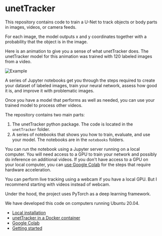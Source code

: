 # unetTracker

This repository contains code to train a U-Net to track objects or body parts in images, videos, or camera feeds. 

For each image, the model outputs x and y coordinates together with a probability that the object is in the image.

Here is an animation to give you a sense of what unetTracker does. The unetTracker model for this animation was trained with 120 labeled images from a video.

![Example](documentation/images/tracking_animation.gif)


A series of Jupyter notebooks get you through the steps required to create your dataset of labeled images, train your neural network, assess how good it is, and improve it with problematic images.  

Once you have a model that performs as well as needed, you can use your trained model to process other videos.

The repository contains two main parts: 
1. The unetTracker python package. The code is located in the `unetTracker` folder.
2. A series of notebooks that shows you how to train, evaluate, and use your model. The notebooks are in the `notebooks` folders.

You can run the notebook using a Jupyter server running on a local computer. You will need access to a GPU to train your network and possibly do inference on additional videos. If you don't have access to a GPU on your local computer, you can [use Google Colab](documentation/colab.md) for the steps that require hardware acceleration. 

You can perform live tracking using a webcam if you have a local GPU. But I recommend starting with videos instead of webcam. 

Under the hood, the project uses PyTorch as a deep learning framework.

We have developed this code on computers running Ubuntu 20.04.

* [Local installation](documentation/install.md)
* [unetTracker in a Docker container](documentation/docker.md)
* [Google Colab](documentation/colab.md)
* [Getting started](documentation/getting_started.md)





